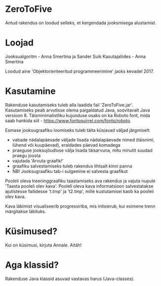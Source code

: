 # ZeroToFive

Antud rakendus on loodud selleks, et kergendada jooksmisega alustamist. 

# Loojad

Jooksualgoritm - Anna Smertina ja Sander Suik
Kasutajaliides - Anna Smertina

Loodud aine 'Objektorienteeritud programmeerimine' jaoks kevadel 2017.

# Kasutamine

Rakenduse kasutamiseks tuleb alla laadida fail 'ZeroToFive.jar'. Kasutamiseks peab arvutisse olema paigaldatud Java, soovitavalt Java versioon 8. Täisminimalistliku kujunduse osaks on ka Roboto font, mida saab hankida siit - https://www.fontsquirrel.com/fonts/roboto.

Esmase jooksugraafiku loomiseks tuleb täita küsiavad väljad järgmiselt:
 - vabade nädalapäevade väljade lisada nädalapäevade nimed (täisnimi, lühend või kuupäevad), eraldades päevad komadega
 - praeguse jooksujõudluse välja lisada täisarvuna, mitu minutit suudad praegu joosta
 - vajutada 'Arvuta graafik!'
 - graafiku salvestamiseks tuleb rakendus lihtsalt kinni panna
 - NB! Jooksugraafiku tab-i sulgemine ei salvesta graafikut
 
Pooleli oleva treeninggraafiku taastamiseks ava rakendus ja vajuta nupule 'Taasta pooleli olev kava'. Pooleli oleva kava informatsioon salvestatakse ajutistesse failidesse 't.tmp' ja 't2.tmp', mille kustutamisel kaob ka pooleli olev kava.

Kava läbimist visualiseerib progressiriba, mis initsierub, kui esimene trenn märgitakse läbituks.


# Küsimused?

Kui on küsimusi, kirjuta Annale. Aitäh!

# Aga klassid?

Rakenduse Java klassid asuvad vastavas harus (Java-classes).
